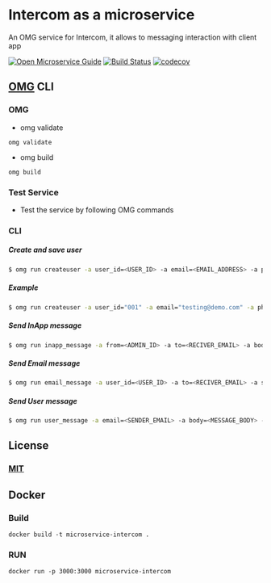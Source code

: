 # Intercom as a microservice
An OMG service for Intercom, it allows to messaging interaction with client app

[![Open Microservice Guide](https://img.shields.io/badge/OMG-enabled-brightgreen.svg?style=for-the-badge)](https://microservice.guide)
[![Build Status](https://travis-ci.com/heaptracetechnology/microservice-intercom.svg?branch=master)](https://travis-ci.com/heaptracetechnology/microservice-intercom)
[![codecov](https://codecov.io/gh/heaptracetechnology/microservice-intercom/branch/master/graph/badge.svg)](https://codecov.io/gh/heaptracetechnology/microservice-intercom)

## [OMG](hhttps://microservice.guide) CLI

### OMG

* omg validate
```
omg validate
```
* omg build
```
omg build
```
### Test Service

* Test the service by following OMG commands

### CLI

##### Create and save user
```sh
$ omg run createuser -a user_id=<USER_ID> -a email=<EMAIL_ADDRESS> -a phone=<PHONE_NUMBER> -a name=<USER_NAME> -a custom_attributes=<CUSTOM_ATTRIBUTES> -a companies=<COMPANIES_LIST> -e ACCESS_TOKEN=<ACCESS_TOKEN>
```
##### Example
```sh
$ omg run createuser -a user_id="001" -a email="testing@demo.com" -a phone=7896541230 -a name="User Name" -a custom_attributes='{"NewCust":"Creating new customer"}' -a companies='["abc"]' -e ACCESS_TOKEN=<ACCESS_TOKEN>
```
##### Send InApp message
```sh
$ omg run inapp_message -a from=<ADMIN_ID> -a to=<RECIVER_EMAIL> -a body=<MESSAGE_BODY> -e ACCESS_TOKEN=<ACCESS_TOKEN>
```
##### Send Email message
```sh
$ omg run email_message -a user_id=<USER_ID> -a to=<RECIVER_EMAIL> -a subject=<EMAIL_SUBJECT> -a body=<MESSAGE_BODY> -e ACCESS_TOKEN=<ACCESS_TOKEN>
```
##### Send User message
```sh
$ omg run user_message -a email=<SENDER_EMAIL> -a body=<MESSAGE_BODY> -e ACCESS_TOKEN=<ACCESS_TOKEN>
```

## License
### [MIT](https://choosealicense.com/licenses/mit/)

## Docker
### Build
```
docker build -t microservice-intercom .
```
### RUN
```
docker run -p 3000:3000 microservice-intercom
```
